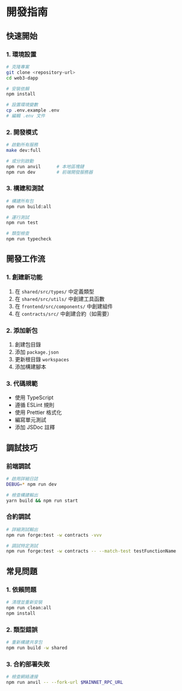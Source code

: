 # 開發指南

## 快速開始

### 1. 環境設置

```bash
# 克隆專案
git clone <repository-url>
cd web3-dapp

# 安裝依賴
npm install

# 設置環境變數
cp .env.example .env
# 編輯 .env 文件
```

### 2. 開發模式

```bash
# 啟動所有服務
make dev:full

# 或分別啟動
npm run anvil      # 本地區塊鏈
npm run dev        # 前端開發服務器
```

### 3. 構建和測試

```bash
# 構建所有包
npm run build:all

# 運行測試
npm run test

# 類型檢查
npm run typecheck
```

## 開發工作流

### 1. 創建新功能

1. 在 `shared/src/types/` 中定義類型
2. 在 `shared/src/utils/` 中創建工具函數
3. 在 `frontend/src/components/` 中創建組件
4. 在 `contracts/src/` 中創建合約（如需要）

### 2. 添加新包

1. 創建包目錄
2. 添加 `package.json`
3. 更新根目錄 `workspaces`
4. 添加構建腳本

### 3. 代碼規範

- 使用 TypeScript
- 遵循 ESLint 規則
- 使用 Prettier 格式化
- 編寫單元測試
- 添加 JSDoc 註釋

## 調試技巧

### 前端調試

```bash
# 啟用詳細日誌
DEBUG=* npm run dev

# 檢查構建輸出
yarn build && npm run start
```

### 合約調試

```bash
# 詳細測試輸出
npm run forge:test -w contracts -vvv

# 調試特定測試
npm run forge:test -w contracts -- --match-test testFunctionName
```

## 常見問題

### 1. 依賴問題

```bash
# 清理並重新安裝
npm run clean:all
npm install
```

### 2. 類型錯誤

```bash
# 重新構建共享包
npm run build -w shared
```

### 3. 合約部署失敗

```bash
# 檢查網絡連接
npm run anvil -- --fork-url $MAINNET_RPC_URL
```